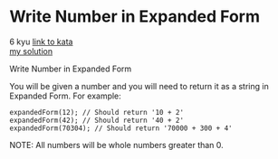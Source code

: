 # Write Number in Expanded Form
6 kyu
[link to kata](https://www.codewars.com/kata/55c45be3b2079eccff00010f/train/javascript)
<br>
[my solution](./kata.js)

Write Number in Expanded Form

You will be given a number and you will need to return it as a string in Expanded Form. For example:
```
expandedForm(12); // Should return '10 + 2'
expandedForm(42); // Should return '40 + 2'
expandedForm(70304); // Should return '70000 + 300 + 4'
```
NOTE: All numbers will be whole numbers greater than 0.